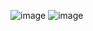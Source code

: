 ![image](https://github.com/VISHNU-PRASANDH/MERN-STACK-TASK/assets/145892809/547851bf-8925-48d0-babe-9abfbfcfec1c)
![image](https://github.com/VISHNU-PRASANDH/MERN-STACK-TASK/assets/145892809/2f4fab08-2620-40fb-9a41-d22b1b8197fa)
